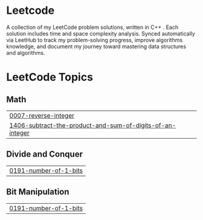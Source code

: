 # Leetcode
A collection of my LeetCode problem solutions, written in C++ . Each solution includes time and space complexity analysis. Synced automatically via LeetHub to track my problem-solving progress, improve algorithms knowledge, and document my journey toward mastering data structures and algorithms.

<!---LeetCode Topics Start-->
# LeetCode Topics
## Math
|  |
| ------- |
| [0007-reverse-integer](https://github.com/ehti-90/Leetcode/tree/master/0007-reverse-integer) |
| [1406-subtract-the-product-and-sum-of-digits-of-an-integer](https://github.com/ehti-90/Leetcode/tree/master/1406-subtract-the-product-and-sum-of-digits-of-an-integer) |
## Divide and Conquer
|  |
| ------- |
| [0191-number-of-1-bits](https://github.com/ehti-90/Leetcode/tree/master/0191-number-of-1-bits) |
## Bit Manipulation
|  |
| ------- |
| [0191-number-of-1-bits](https://github.com/ehti-90/Leetcode/tree/master/0191-number-of-1-bits) |
<!---LeetCode Topics End-->